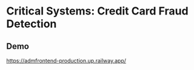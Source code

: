
# Critical Systems: Credit Card Fraud Detection



## Demo

https://admfrontend-production.up.railway.app/

